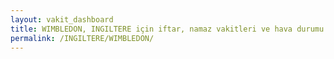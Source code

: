 ```yaml
---
layout: vakit_dashboard
title: WIMBLEDON, INGILTERE için iftar, namaz vakitleri ve hava durumu - ilçe/eyalet seç
permalink: /INGILTERE/WIMBLEDON/
---
```


<script type="text/javascript">
  var GLOBAL_COUNTRY = 'INGILTERE';
  var GLOBAL_CITY = 'WIMBLEDON';
  var GLOBAL_STATE = '';
  var lat = 72;
  var lon = 21;
</script>
